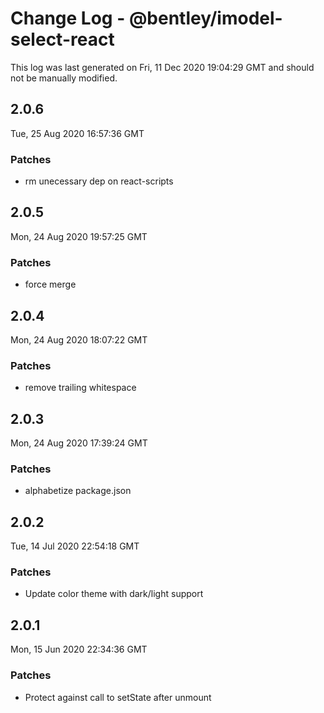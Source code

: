 # Change Log - @bentley/imodel-select-react

This log was last generated on Fri, 11 Dec 2020 19:04:29 GMT and should not be manually modified.

## 2.0.6
Tue, 25 Aug 2020 16:57:36 GMT

### Patches

- rm unecessary dep on react-scripts

## 2.0.5
Mon, 24 Aug 2020 19:57:25 GMT

### Patches

- force merge

## 2.0.4
Mon, 24 Aug 2020 18:07:22 GMT

### Patches

- remove trailing whitespace

## 2.0.3
Mon, 24 Aug 2020 17:39:24 GMT

### Patches

- alphabetize package.json

## 2.0.2
Tue, 14 Jul 2020 22:54:18 GMT

### Patches

- Update color theme with dark/light support

## 2.0.1
Mon, 15 Jun 2020 22:34:36 GMT

### Patches

- Protect against call to setState after unmount

